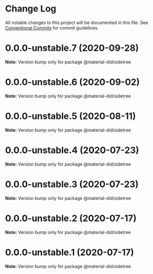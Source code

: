 # Change Log

All notable changes to this project will be documented in this file.
See [Conventional Commits](https://conventionalcommits.org) for commit guidelines.

# 0.0.0-unstable.7 (2020-09-28)

**Note:** Version bump only for package @material-did/sidetree





# 0.0.0-unstable.6 (2020-09-02)

**Note:** Version bump only for package @material-did/sidetree





# 0.0.0-unstable.5 (2020-08-11)

**Note:** Version bump only for package @material-did/sidetree





# 0.0.0-unstable.4 (2020-07-23)

**Note:** Version bump only for package @material-did/sidetree





# 0.0.0-unstable.3 (2020-07-23)

**Note:** Version bump only for package @material-did/sidetree





# 0.0.0-unstable.2 (2020-07-17)

**Note:** Version bump only for package @material-did/sidetree





# 0.0.0-unstable.1 (2020-07-17)

**Note:** Version bump only for package @material-did/sidetree
